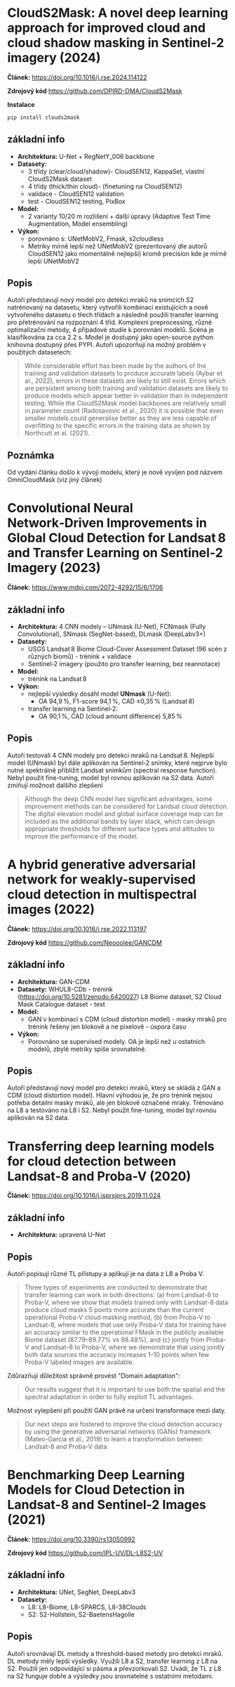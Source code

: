 # CloudS2Mask: A novel deep learning approach for improved cloud and cloud shadow masking in Sentinel-2 imagery (2024)

**Článek:** https://doi.org/10.1016/j.rse.2024.114122  

**Zdrojový kód** https://github.com/DPIRD-DMA/CloudS2Mask

 **Instalace**

```bash
pip install clouds2mask
```

## základní info
- **Architektura:** U-Net + RegNetY_006 backbone
- **Datasety:**
  - 3 třídy (clear/cloud/shadow)- CloudSEN12, KappaSet, vlastní CloudS2Mask dataset
  - 4 třídy (thick/thin cloud)- (finetuning na CloudSEN12)
  - validace - CloudSEN12 validation
  - test - CloudSEN12 testing, PixBox
- **Model:**
  - 2 varianty 10/20 m rozlišení + další úpravy (Adaptive Test Time Augmentation, Model ensembling)
- **Výkon:**
  - porovnáno s: UNetMobV2, Fmask, s2cloudless
  - Metriky mírně lepší než UNetMobV2 (prezentovaný dle autorů CloudSEN12 jako momentálně nejlepší) kromě precision kde je mírně lepší UNetMobV2

## Popis
Autoři představují nový model pro detekci mraků na snímcích S2 natrénovaný na datasetu, který vytvořili kombinací existujících a nově vytvořeného datasetu o třech třídách a následně použili transfer learning pro přetrénování na rozpoznání 4 tříd. Komplexní preprocessing, různé optimalizační metody, 4 případové studie k porovnání modelů. Scéna je klasifikována za cca 2.2 s. Model je dostupný jako open-source python knihovna dostupný přes PYPI. Autoři upozorňují na možný problém v použitých datasetech: 
>While considerable effort has been made by the authors of the training and validation datasets to produce accurate labels (Aybar et al., 2022), errors in these datasets are likely to still exist. Errors which are persistent among both training and validation datasets are likely to produce models which appear better in validation than in independent testing. While the CloudS2Mask model backbones are relatively small in parameter count (Radosavovic et al., 2020) it is possible that even smaller models could generalise better as they are less capable of overfitting to the specific errors in the training data as shown by Northcutt et al. (2021).

## Poznámka
Od vydání článku došlo k vývoji modelu, který je nově vyvíjen pod názvem OmniCloudMask (viz jiný článek)

# Convolutional Neural Network‑Driven Improvements in Global Cloud Detection for Landsat 8 and Transfer Learning on Sentinel‑2 Imagery (2023)

**Článek:** https://www.mdpi.com/2072-4292/15/6/1706  

## základní info
- **Architektura:** 4 CNN modely – UNmask (U-Net), FCNmask (Fully Convolutional), SNmask (SegNet-based), DLmask (DeepLabv3+)
- **Datasety:**
  - USGS Landsat 8 Biome Cloud-Cover Assessment Dataset (96 scén z různých biomů) - trénink + validace
  - Sentinel‑2 imagery (použito pro transfer learning, bez reannotace)
- **Model:**
  - trénink na Landsat 8
- **Výkon:**
  - nejlepší výsledky dosáhl model **UNmask** (U-Net):
    - OA 94,9 %, F1-score 94,1 %, CAD ±0,35 % (Landsat 8)
  - transfer learning na Sentinel‑2:
    - OA 90,1 %, CAD (cloud amount difference) 5,85 %

## Popis
Autoři testovali 4 CNN modely pro detekci mraků na Landsat 8. Nejlepší model (UNmask) byl dále aplikován na Sentinel‑2 snímky, které nejprve bylo nutné spektrálně přiblížit Landsat snímkům (spectral response function). Nebyl použit fine-tuning, model byl rovnou aplikován na S2 data. Autoři zmiňují možnost dalšího zlepšení 
>Although the deep CNN model has significant advantages, some improvement methods can be considered for Landsat cloud detection. The digital elevation model and global
surface coverage map can be included as the additional bands by layer stack, which can
design appropriate thresholds for different surface types and altitudes to improve the
performance of the model. 


# A hybrid generative adversarial network for weakly-supervised cloud detection in multispectral images (2022)

**Článek:** https://doi.org/10.1016/j.rse.2022.113197

**Zdrojový kód** https://github.com/Neooolee/GANCDM


## základní info
- **Architektura:** GAN-CDM
- **Datasety:**
  WHUL8-CDb - trénink (https://doi.org/10.5281/zenodo.6420027)
  L8 Biome dataset, S2 Cloud Mask Catalogue dataset - test
- **Model:**
  - GAN v kombinaci s CDM (cloud distortion model) - masky mraků pro trénink řešeny jen blokově a ne pixelově - úspora času
- **Výkon:**
  - Porovnáno se supervised modely. OA je lepší než u ostatních modelů, zbylé metriky spíše srovnatelné.

## Popis
Autoři představují nový model pro detekci mraků, který se skládá z GAN a CDM (cloud distortion model). Hlavní výhodou je, že pro trénink nejsou potřeba detailní masky mraků, ale jen blokově označené mraky. Trénováno na L8 a testováno na L8 i S2. Nebyl použit fine-tuning, model byl rovnou aplikován na S2 data.

# Transferring deep learning models for cloud detection between Landsat-8 and Proba-V (2020)

**Článek:** https://doi.org/10.1016/j.isprsjprs.2019.11.024


## základní info
- **Architektura:** upravená U-Net


## Popis
Autoři popisují různé TL přístupy a aplikují je na data z L8 a Proba V. 
>Three types of experiments are conducted to demonstrate that transfer learning can work in both directions: (a) from Landsat-8 to Proba-V, where we show that models trained only with Landsat-8 data produce cloud masks 5 points more accurate than the current operational Proba-V cloud masking method, (b) from Proba-V to Landsat-8, where models that use only Proba-V data for training have an accuracy similar to the operational FMask in the publicly available Biome dataset (87.79–89.77% vs 88.48%), and (c) jointly from Proba-V and Landsat-8 to Proba-V, where we demonstrate that using jointly both data sources the accuracy increases 1–10 points when few Proba-V labeled images are available.

Zdůrazňují důležitost správně provést "Domain adaptation":
>Our results suggest that it is important to use both the spatial and the spectral adaptation in order to fully exploit TL advantages.

Možnost vylepšení při použití GAN právě na určení transformace mezi daty.
>Our next steps are fostered to improve the cloud detection accuracy by using the generative adversarial networks (GANs) framework (Mateo-García et al., 2019) to learn a transformation between Landsat-8 and Proba-V data.

# Benchmarking Deep Learning Models for Cloud Detection in Landsat-8 and Sentinel-2 Images (2021)

**Článek:** https://doi.org/10.3390/rs13050992

**Zdrojový kód** https://github.com/IPL-UV/DL-L8S2-UV


## základní info
- **Architektura:** UNet, SegNet, DeepLabv3
- **Datasety:**
  - L8: L8-Biome, L8-SPARCS, L8-38Clouds
  - S2: S2-Hollstein, S2-BaetensHagolle
   

## Popis
Autoři srovnávají DL metody a threshold-based metody pro detekci mraků. DL metody měly lepší výsledky. Využili L8 a S2, transfer learning z L8 na S2. Použili jen odpovídající si pásma a převzorkovali S2. Uvádí, že TL z L8 na S2 funguje dobře a výsledky jsou srovnatelné s ostatními metodami.
